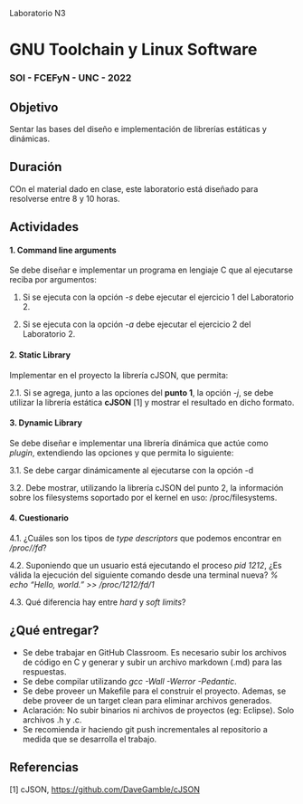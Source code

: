 Laboratorio N3
# GNU Toolchain y Linux Software
### SOI - FCEFyN - UNC - 2022


## Objetivo
Sentar las bases del diseño e implementación de librerías estáticas y dinámicas.


## Duración
COn el material dado en clase, este laboratorio está diseñado para resolverse entre 8 y 10 horas.


## Actividades
#### 1. Command line arguments


Se debe diseñar e implementar un programa en lengiaje C que al ejecutarse reciba por argumentos:

  1. Si se ejecuta con la opción _-s_ debe ejecutar el ejercicio 1 del Laboratorio 2.

  1. Si se ejecuta con la opción _-a_ debe ejecutar el ejercicio 2 del Laboratorio 2.



#### 2. Static Library

Implementar en el proyecto la librería cJSON, que permita:

  2.1. Si se agrega, junto a las opciones del **punto 1**, la opción _-j_, se debe utilizar la librería estática **cJSON** [1] y mostrar el resultado en dicho formato.
  
#### 3. Dynamic Library

Se debe diseñar e implementar una librería dinámica que actúe como _plugin_, extendiendo las opciones y que permita lo siguiente:

  3.1. Se debe cargar dinámicamente al ejecutarse con la opción -d
  
  3.2. Debe mostrar, utilizando la librería cJSON del punto 2, la información sobre los filesystems soportado por el kernel en uso: /proc/filesystems.
  
#### 4. Cuestionario

  4.1. ¿Cuáles son los tipos de _type descriptors_ que podemos encontrar en _/proc/<id>/fd_?
  
  4.2. Suponiendo que un usuario está ejecutando el proceso _pid 1212_, ¿Es válida la ejecución del siguiente comando desde una terminal nueva?
_% echo “Hello, world.” >> /proc/1212/fd/1_
  
  4.3. Qué diferencia hay entre _hard_ y _soft limits_?



## ¿Qué entregar?
- Se debe trabajar en GitHub Classroom. Es necesario subir los archivos de código en C y generar y subir un archivo markdown (.md) para las respuestas.
- Se debe compilar utilizando *gcc -Wall -Werror -Pedantic*.
- Se debe proveer un Makefile para el construir el proyecto. Ademas, se debe proveer de un target clean para eliminar archivos generados.
- Aclaración: No subir binarios ni archivos de proyectos (eg: Eclipse). Solo archivos .h y .c.
- Se recomienda ir haciendo git push incrementales al repositorio a medida que se desarrolla el trabajo.

## Referencias
[1] cJSON, https://github.com/DaveGamble/cJSON
